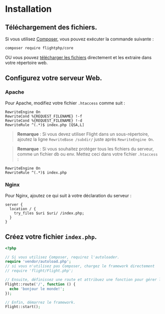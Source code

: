 # Installation

## Téléchargement des fichiers.

Si vous utilisez [Composer](https://getcomposer.org), vous pouvez exécuter la commande suivante :

```bash
composer require flightphp/core
```

OU vous pouvez [télécharger les fichiers](https://github.com/flightphp/core/archive/master.zip) directement et les extraire dans votre répertoire web.

## Configurez votre serveur Web.

### Apache
Pour Apache, modifiez votre fichier `.htaccess` comme suit :

```apacheconf
RewriteEngine On
RewriteCond %{REQUEST_FILENAME} !-f
RewriteCond %{REQUEST_FILENAME} !-d
RewriteRule ^(.*)$ index.php [QSA,L]
```

> **Remarque** : Si vous devez utiliser Flight dans un sous-répertoire, ajoutez la ligne
> `RewriteBase /subdir/` juste après `RewriteEngine On`.

> **Remarque** : Si vous souhaitez protéger tous les fichiers du serveur, comme un fichier db ou env.
> Mettez ceci dans votre fichier `.htaccess` :

```apacheconf
RewriteEngine On
RewriteRule ^(.*)$ index.php
```

### Nginx
Pour Nginx, ajoutez ce qui suit à votre déclaration du serveur :

```nginx
server {
  location / {
    try_files $uri $uri/ /index.php;
  }
}
```

## Créez votre fichier `index.php`.

```php
<?php

// Si vous utilisez Composer, requirez l'autoloader.
require 'vendor/autoload.php';
// si vous n'utilisez pas Composer, chargez le framework directement
// require 'flight/Flight.php';

// Ensuite, définissez une route et attribuez une fonction pour gérer la requête.
Flight::route('/', function () {
  echo 'bonjour le monde!';
});

// Enfin, démarrez le framework.
Flight::start();
```